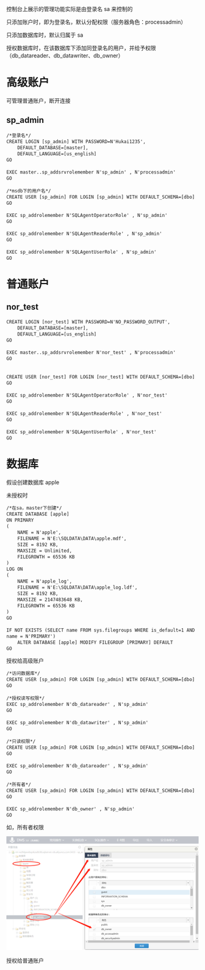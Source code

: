 控制台上展示的管理功能实际是由登录名 sa 来控制的

只添加账户时，即为登录名，默认分配权限（服务器角色：processadmin）

只添加数据库时，默认归属于 sa

授权数据库时，在该数据库下添加同登录名的用户，并给予权限（db_datareader、db_datawriter、db_owner）

# 高级账户

可管理普通账户，断开连接

## sp_admin

```
/*登录名*/
CREATE LOGIN [sp_admin] WITH PASSWORD=N'Hukai1235',
	DEFAULT_DATABASE=[master],
	DEFAULT_LANGUAGE=[us_english]
GO

EXEC master..sp_addsrvrolemember N'sp_admin' , N'processadmin'
GO

/*msdb下的用户名*/
CREATE USER [sp_admin] FOR LOGIN [sp_admin] WITH DEFAULT_SCHEMA=[dbo]
GO

EXEC sp_addrolemember N'SQLAgentOperatorRole' , N'sp_admin'
GO

EXEC sp_addrolemember N'SQLAgentReaderRole' , N'sp_admin'
GO

EXEC sp_addrolemember N'SQLAgentUserRole' , N'sp_admin'
GO
```



# 普通账户

## nor_test

```
CREATE LOGIN [nor_test] WITH PASSWORD=N'NO_PASSWORD_OUTPUT',
	DEFAULT_DATABASE=[master],
	DEFAULT_LANGUAGE=[us_english]
GO

EXEC master..sp_addsrvrolemember N'nor_test' , N'processadmin'
GO


CREATE USER [nor_test] FOR LOGIN [nor_test] WITH DEFAULT_SCHEMA=[dbo]
GO

EXEC sp_addrolemember N'SQLAgentOperatorRole' , N'nor_test'
GO

EXEC sp_addrolemember N'SQLAgentReaderRole' , N'nor_test'
GO

EXEC sp_addrolemember N'SQLAgentUserRole' , N'nor_test'
GO
```





# 数据库

假设创建数据库 apple

未授权时

```
/*在sa，master下创建*/
CREATE DATABASE [apple]
ON PRIMARY
(
	NAME = N'apple',
	FILENAME = N'E:\SQLDATA\DATA\apple.mdf',
	SIZE = 8192 KB,
	MAXSIZE = Unlimited,
	FILEGROWTH = 65536 KB
)
LOG ON
(
	NAME = N'apple_log',
	FILENAME = N'E:\SQLDATA\DATA\apple_log.ldf',
	SIZE = 8192 KB,
	MAXSIZE = 2147483648 KB,
	FILEGROWTH = 65536 KB
)
GO

IF NOT EXISTS (SELECT name FROM sys.filegroups WHERE is_default=1 AND name = N'PRIMARY') 
	ALTER DATABASE [apple] MODIFY FILEGROUP [PRIMARY] DEFAULT
GO
```



授权给高级账户

```
/*访问数据库*/
CREATE USER [sp_admin] FOR LOGIN [sp_admin] WITH DEFAULT_SCHEMA=[dbo]
GO

/*授权读写权限*/
EXEC sp_addrolemember N'db_datareader' , N'sp_admin'
GO

EXEC sp_addrolemember N'db_datawriter' , N'sp_admin'
GO

/*只读权限*/
CREATE USER [sp_admin] FOR LOGIN [sp_admin] WITH DEFAULT_SCHEMA=[dbo]
GO

EXEC sp_addrolemember N'db_datareader' , N'sp_admin'
GO

/*所有者*/
CREATE USER [sp_admin] FOR LOGIN [sp_admin] WITH DEFAULT_SCHEMA=[dbo]
GO

EXEC sp_addrolemember N'db_owner' , N'sp_admin'
GO
```



如，所有者权限

![image-20191126145126685](readme.assets/image-20191126145126685.png)

授权给普通账户

```

```




